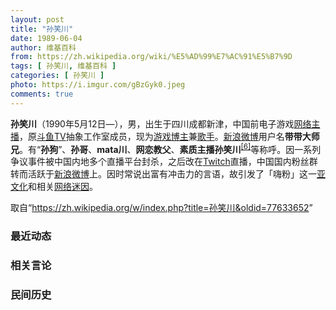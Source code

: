 ```yaml
---
layout: post
title: "孙笑川"
date: 1989-06-04
author: 维基百科
from: https://zh.wikipedia.org/wiki/%E5%AD%99%E7%AC%91%E5%B7%9D
tags: [ 孙笑川, 维基百科 ]
categories: [ 孙笑川 ]
photo: https://i.imgur.com/gBzGyk0.jpeg
comments: true
---
```

<div class="mw-parser-output">
<div id="noteTA-ec7dba8d" class="noteTA"><div class="noteTA-local"><div data-noteta-code="zh-cn:emoji; zh-tw:表情圖示; zh-hk:表情圖標;"></div><div data-noteta-code="zh-cn:二维码; zh-tw:QR碼;"></div><div data-noteta-code="zh-cn:视频; zh-tw:影片;"></div></div></div>

<p><b>孙笑川</b>（1990年5月12日<span class="useeditintro" title="Template:BLP editintro">—</span>），男，出生于四川成都新津，中国前电子游戏<a href="/wiki/%E7%BD%91%E7%BB%9C%E4%B8%BB%E6%92%AD" class="mw-redirect" title="网络主播">网络主播</a>，原<a href="/wiki/%E6%96%97%E9%B1%BCTV" class="mw-redirect" title="斗鱼TV">斗鱼TV</a>抽象工作室成员，现为<a href="/wiki/%E5%8D%9A%E4%B8%BB" class="mw-redirect" title="博主">游戏博主</a>兼<a href="/wiki/%E6%AD%8C%E6%89%8B" title="歌手">歌手</a>。<a href="/wiki/%E6%96%B0%E6%B5%AA%E5%BE%AE%E5%8D%9A" title="新浪微博">新浪微博</a>用户名<b>带带大师兄</b>。有“<b>孙狗</b>”、<b>孙哥</b>、<b>mata川</b>、<b>网恋教父</b>、<b>素质主播孙笑川</b><sup id="cite_ref-6" class="reference"><a href="#cite_note-6">[6]</a></sup>等称呼。因一系列争议事件被中国内地多个直播平台封杀，之后改在<a href="/wiki/Twitch" title="Twitch">Twitch</a>直播，中国国内粉丝群转而活跃于<a href="/wiki/%E6%96%B0%E6%B5%AA%E5%BE%AE%E5%8D%9A" title="新浪微博">新浪微博</a>上。因时常说出富有冲击力的言语，故引发了「嗨粉」这一<a href="/wiki/%E4%BA%9A%E6%96%87%E5%8C%96" class="mw-redirect" title="亚文化">亚文化</a>和相关<a href="/wiki/%E7%B6%B2%E8%B7%AF%E8%BF%B7%E5%9B%A0" title="網路迷因">网络迷因</a>。
</p>
</div><!--esi <esi:include src="/esitest-fa8a495983347898/content" /> --><noscript><img src="//zh.wikipedia.org/wiki/Special:CentralAutoLogin/start?type=1x1" alt="" title="" width="1" height="1" style="border: none; position: absolute;"></noscript>
<div class="printfooter" data-nosnippet="">取自“<a dir="ltr" href="https://zh.wikipedia.org/w/index.php?title=孙笑川&amp;oldid=77633652">https://zh.wikipedia.org/w/index.php?title=孙笑川&amp;oldid=77633652</a>”</div><div id="recent-news"><h3>最近动态</h3><ul></ul></div><div id="open-opinion"><h3>相关言论</h3><ul></ul></div><div id="mjls-record"><h3>民间历史</h3><ul></ul></div>